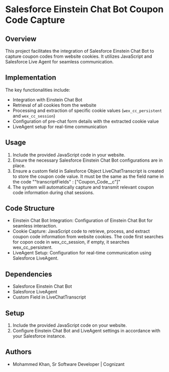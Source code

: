 
# Salesforce Einstein Chat Bot Coupon Code Capture




## Overview
This project facilitates the integration of Salesforce Einstein Chat Bot to capture coupon codes from website cookies. It utilizes JavaScript and Salesforce Live Agent for seamless communication.
## Implementation
The key functionalities include:
- Integration with Einstein Chat Bot
- Retrieval of all cookies from the website
- Processing and extraction of specific cookie values (`wex_cc_persistent` and `wex_cc_session`)
- Configuration of pre-chat form details with the extracted cookie value
- LiveAgent setup for real-time communication
## Usage

1. Include the provided JavaScript code in your website.
2. Ensure the necessary Salesforce Einstein Chat Bot configurations are in place.
3. Ensure a custom field in Salesforce Object LiveChatTranscript is created to store the coupon code value. It must be the same as the field name in the code ""transcriptFields" : ["Coupon_Code__c"]"
4. The system will automatically capture and transmit relevant coupon code information during chat sessions.


## Code Structure
- Einstein Chat Bot Integration: Configuration of Einstein Chat Bot for seamless interaction.
- Cookie Capture: JavaScript code to retrieve, process, and extract coupon code information from website cookies. The code first searches for copon code in wex_cc_session, if empty, it searches wex_cc_persistent.
- LiveAgent Setup: Configuration for real-time communication using Salesforce LiveAgent.

## Dependencies
- Salesforce Einstein Chat Bot
- Salesforce LiveAgent
- Custom Field in LiveChatTranscript
## Setup
1. Include the provided JavaScript code on your website.
2. Configure Einstein Chat Bot and LiveAgent settings in accordance with your Salesforce instance.
## Authors

- Mohammed Khan, Sr Software Developer | Cognizant

